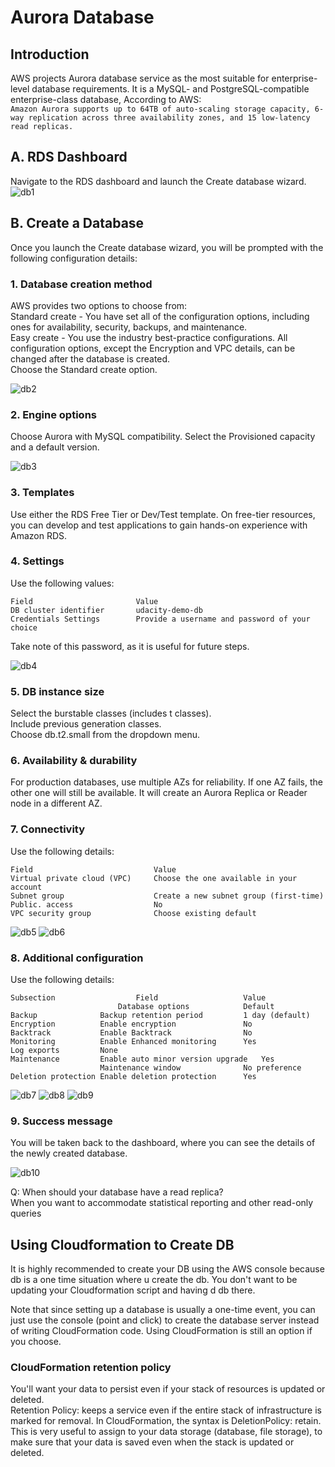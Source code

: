 # Aurora Database
## Introduction 
AWS projects Aurora database service as the most suitable for enterprise-level database requirements. It is a MySQL- and PostgreSQL-compatible enterprise-class database, According to AWS:  
`Amazon Aurora supports up to 64TB of auto-scaling storage capacity, 6-way replication across three availability zones, and 15 low-latency read replicas.`  

## A. RDS Dashboard
Navigate to the RDS dashboard and launch the Create database wizard.  
![db1](db1.png?raw=true "db1")

## B. Create a Database
Once you launch the Create database wizard, you will be prompted with the following configuration details:

### 1. Database creation method
AWS provides two options to choose from:  
Standard create - You have set all of the configuration options, including ones for availability, security, backups, and maintenance.  
Easy create - You use the industry best-practice configurations. All configuration options, except the Encryption and VPC details, can be changed after the database is created.  
Choose the Standard create option.

![db2](db2.png?raw=true "db2")

### 2. Engine options
Choose Aurora with MySQL compatibility.
Select the Provisioned capacity and a default version.  

![db3](db3.png?raw=true "db3")

### 3. Templates
Use either the RDS Free Tier or Dev/Test template. On free-tier resources, you can develop and test applications to gain hands-on experience with Amazon RDS.  

### 4. Settings
Use the following values:
```
Field	                    Value
DB cluster identifier	    udacity-demo-db
Credentials Settings	    Provide a username and password of your choice
```
Take note of this password, as it is useful for future steps.  

![db4](db4.png?raw=true "db4")

### 5. DB instance size
Select the burstable classes (includes t classes).  
Include previous generation classes.  
Choose db.t2.small from the dropdown menu.  

### 6. Availability & durability
For production databases, use multiple AZs for reliability. If one AZ fails, the other one will still be available. It will create an Aurora Replica or Reader node in a different AZ.  

### 7. Connectivity
Use the following details:
```
Field	                        Value
Virtual private cloud (VPC)	    Choose the one available in your account
Subnet group	                Create a new subnet group (first-time)
Public. access	                No
VPC security group	            Choose existing default
```
![db5](db5.png?raw=true "db5")
![db6](db6.png?raw=true "db6")

### 8. Additional configuration
Use the following details:
```
Subsection	                Field	                Value
                        Database options	        Default
Backup	            Backup retention period	        1 day (default)
Encryption	        Enable encryption	            No
Backtrack	        Enable Backtrack	            No
Monitoring	        Enable Enhanced monitoring	    Yes
Log exports         None	
Maintenance	        Enable auto minor version upgrade	Yes
                    Maintenance window	            No preference
Deletion protection	Enable deletion protection	    Yes
```
![db7](db7.png?raw=true "db7")
![db8](db8.png?raw=true "db8")
![db9](db9.png?raw=true "db9")

### 9. Success message
You will be taken back to the dashboard, where you can see the details of the newly created database. 

![db10](db10.png?raw=true "db10")


Q: When should your database have a read replica?  
When you want to accommodate statistical reporting and other read-only queries  

## Using Cloudformation to Create DB
It is highly recommended to create your DB using the AWS console because db is a one time situation where u create the db. You don't want to be updating your Cloudformation script and having d db there.

Note that since setting up a database is usually a one-time event, you can just use the console (point and click) to create the database server instead of writing CloudFormation code. Using CloudFormation is still an option if you choose.  

### CloudFormation retention policy
You'll want your data to persist even if your stack of resources is updated or deleted.  
Retention Policy: keeps a service even if the entire stack of infrastructure is marked for removal. In CloudFormation, the syntax is DeletionPolicy: retain. This is very useful to assign to your data storage (database, file storage), to make sure that your data is saved even when the stack is updated or deleted.  

